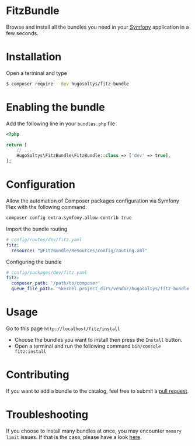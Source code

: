 FitzBundle
=

Browse and install all the bundles you need in your [Symfony](https://symfony.com) application
in a few seconds.

Installation
=
Open a terminal and type
```bash
$ composer require --dev hugosoltys/fitz-bundle
```

Enabling the bundle
= 
Add the following line in your `bundles.php` file

```php
<?php

return [
    // ...
    HugoSoltys\FitzBundle\FitzBundle::class => ['dev' => true],
];
```

Configuration
=
Allow the automation of Composer packages configuration via Symfony Flex with the following command.
```bash
composer config extra.symfony.allow-contrib true
```

Import the bundle routing
```yaml
# config/routes/dev/fitz.yaml
fitz:
  resource: "@FitzBundle/Resources/config/routing.xml"
```

Configuring the bundle
```yaml
# config/packages/dev/fitz.yaml
fitz:
  composer_path: '/path/to/composer'
  queue_file_path: '%kernel.project_dir%/vendor/hugosoltys/fitz-bundle'
```

Usage
=
Go to this page `http://localhost/fitz/install`

- Choose the bundles you want to install then press the `Install` button.
- Open a terminal and run the following command `bin/console fitz:install`

Contributing
= 
If you want to add a bundle to the catalog, feel free to submit a [pull request](https://github.com/hugosoltys/fitz-bundle/pulls).

Troubleshooting
=
If you choose to install many bundles at once, you may 
encounter `memory limit` issues. If that is the case, please have a look [here](https://getcomposer.org/doc/articles/troubleshooting.md#memory-limit-errors).  